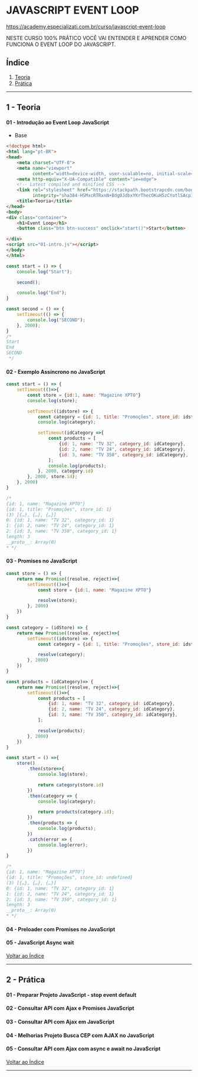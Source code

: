 # JAVASCRIPT EVENT LOOP

https://academy.especializati.com.br/curso/javascript-event-loop

NESTE CURSO 100% PRÁTICO VOCÊ VAI ENTENDER E APRENDER COMO FUNCIONA O EVENT LOOP DO JAVASCRIPT.

## <a name="indice">Índice</a>

1. [Teoria](#parte1)     
2. [Prática](#parte2)     
---

## <a name="parte1">1 - Teoria</a>

#### 01 - Introdução ao Event Loop JavaScript 

- Base

```html
<!doctype html>
<html lang="pt-BR">
<head>
    <meta charset="UTF-8">
    <meta name="viewport"
          content="width=device-width, user-scalable=no, initial-scale=1.0, maximum-scale=1.0, minimum-scale=1.0">
    <meta http-equiv="X-UA-Compatible" content="ie=edge">
    <!-- Latest compiled and minified CSS -->
    <link rel="stylesheet" href="https://stackpath.bootstrapcdn.com/bootstrap/3.4.1/css/bootstrap.min.css"
          integrity="sha384-HSMxcRTRxnN+Bdg0JdbxYKrThecOKuH5zCYotlSAcp1+c8xmyTe9GYg1l9a69psu" crossorigin="anonymous">
    <title>Teoria</title>
</head>
<body>
<div class="container">
    <h1>Event Loop</h1>
    <button class="btn btn-success" onclick="start()">Start</button>

</div>
<script src="01-intro.js"></script>
</body>
</html>
```

```js
const start = () => {
    console.log("Start");

    second();

    console.log("End");
}

const second = () => {
    setTimeout(() => {
        console.log("SECOND");
    }, 2000);
}
/* 
Start
End
SECOND
 */


```

#### 02 - Exemplo Assíncrono no JavaScript

```js
const start = () => {
    setTimeout(()=>{
        const store = {id:1, name: "Magazine XPTO"}
        console.log(store);

        setTimeout((idstore) => {
            const category = {id: 1, title: "Promoções", store_id: idstore};
            console.log(category);

            setTimeout(idCategory =>{
                const products = [
                    {id: 1, name: "TV 32", category_id: idCategory},
                    {id: 2, name: "TV 24", category_id: idCategory},
                    {id: 3, name: "TV 350", category_id: idCategory},
                ];
                console.log(products);
            }, 2000, category.id)
        }, 2000, store.id);
    }, 2000)
}

/*
{id: 1, name: "Magazine XPTO"}
{id: 1, title: "Promoções", store_id: 1}
(3) [{…}, {…}, {…}]
0: {id: 1, name: "TV 32", category_id: 1}
1: {id: 2, name: "TV 24", category_id: 1}
2: {id: 3, name: "TV 350", category_id: 1}
length: 3
__proto__: Array(0)
* */
```

#### 03 - Promises no JavaScript

```js
const store = () => {
    return new Promise((resolve, reject)=>{
        setTimeout(()=>{
            const store = {id:1, name: "Magazine XPTO"}

            resolve(store);
        }, 2000)
    })
}

const category = (idStore) => {
    return new Promise((resolve, reject)=>{
        setTimeout((idstore) => {
            const category = {id: 1, title: "Promoções", store_id: idstore};

            resolve(category);
        }, 2000)
    })
}

const products = (idCategory)=> {
    return new Promise((resolve, reject)=>{
        setTimeout(()=>{
            const products = [
                {id: 1, name: "TV 32", category_id: idCategory},
                {id: 2, name: "TV 24", category_id: idCategory},
                {id: 3, name: "TV 350", category_id: idCategory},
            ];

            resolve(products);
        }, 2000)
    })
}

const start = () =>{
    store()
        .then(store=>{
            console.log(store);

            return category(store.id)
        })
        .then(category => {
            console.log(category);

            return products(category.id);
        })
        .then(products => {
            console.log(products);
        })
        .catch(error => {
            console.log(error);
        })
}

/*
{id: 1, name: "Magazine XPTO"}
{id: 1, title: "Promoções", store_id: undefined}
(3) [{…}, {…}, {…}]
0: {id: 1, name: "TV 32", category_id: 1}
1: {id: 2, name: "TV 24", category_id: 1}
2: {id: 3, name: "TV 350", category_id: 1}
length: 3
__proto__: Array(0)
* */
```

#### 04 - Preloader com Promises no JavaScript
#### 05 - JavaScript Async wait

[Voltar ao Índice](#indice)

---


## <a name="parte2">2 - Prática</a>

#### 01 - Preparar Projeto JavaScript - stop event default
#### 02 - Consultar API com Ajax e Promises JavaScript
#### 03 - Consultar API com Ajax em JavaScript
#### 04 - Melhorias Projeto Busca CEP com AJAX no JavaScript
#### 05 - Consultar API com Ajax com async e await no JavaScript

[Voltar ao Índice](#indice)

---

